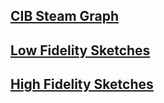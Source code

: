 
## [CIB Steam Graph](https://github.com/gabisteele/thesis/tree/master/work/CIBsteamgraph)

## [Low Fidelity Sketches](https://github.com/gabisteele/thesis/tree/master/work/LowFidelitySketches)

## [High Fidelity Sketches](https://github.com/gabisteele/thesis/tree/master/work/HighFidelitySketches)


